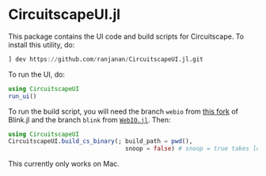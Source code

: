 # CircuitscapeUI.jl

This package contains the UI code and build scripts for Circuitscape. To install this utility, do: 
```julia
] dev https://github.com/ranjanan/CircuitscapeUI.jl.git
```

To run the UI, do:
```julia
using CircuitscapeUI
run_ui()
```
To run the build script, you will need the branch `webio` from [this fork](https://github.com/ranjanan/Blink.jl) of Blink.jl 
and the branch `blink` from [`WebIO.jl`](https://github.com/JuliaGizmos/WebIO.jl). Then: 
```julia
using CircuitscapeUI
CircuitscapeUI.build_cs_binary(; build_path = pwd(), 
                                 snoop = false) # snoop = true takes longer but removes most JIT overhead
```

This currently only works on Mac.
